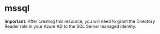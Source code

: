 # mssql

**Important:** After creating this resource, you will need to grant the Directory Reader role in your Azure AD to the SQL Server managed identity.
